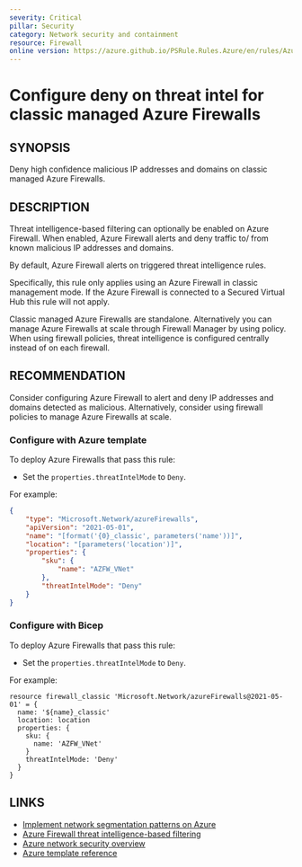 ```yaml
---
severity: Critical
pillar: Security
category: Network security and containment
resource: Firewall
online version: https://azure.github.io/PSRule.Rules.Azure/en/rules/Azure.Firewall.Mode/
---
```


# Configure deny on threat intel for classic managed Azure Firewalls

## SYNOPSIS

Deny high confidence malicious IP addresses and domains on classic managed Azure Firewalls.

## DESCRIPTION

Threat intelligence-based filtering can optionally be enabled on Azure Firewall.
When enabled, Azure Firewall alerts and deny traffic to/ from known malicious IP addresses and domains.

By default, Azure Firewall alerts on triggered threat intelligence rules.

Specifically, this rule only applies using an Azure Firewall in classic management mode.
If the Azure Firewall is connected to a Secured Virtual Hub this rule will not apply.

Classic managed Azure Firewalls are standalone.
Alternatively you can manage Azure Firewalls at scale through Firewall Manager by using policy.
When using firewall policies, threat intelligence is configured centrally instead of on each firewall.

## RECOMMENDATION

Consider configuring Azure Firewall to alert and deny IP addresses and domains detected as malicious.
Alternatively, consider using firewall policies to manage Azure Firewalls at scale.

### Configure with Azure template

To deploy Azure Firewalls that pass this rule:

- Set the `properties.threatIntelMode` to `Deny`.

For example:

```json
{
    "type": "Microsoft.Network/azureFirewalls",
    "apiVersion": "2021-05-01",
    "name": "[format('{0}_classic', parameters('name'))]",
    "location": "[parameters('location')]",
    "properties": {
        "sku": {
            "name": "AZFW_VNet"
        },
        "threatIntelMode": "Deny"
    }
}
```

### Configure with Bicep

To deploy Azure Firewalls that pass this rule:

- Set the `properties.threatIntelMode` to `Deny`.

For example:

```bicep
resource firewall_classic 'Microsoft.Network/azureFirewalls@2021-05-01' = {
  name: '${name}_classic'
  location: location
  properties: {
    sku: {
      name: 'AZFW_VNet'
    }
    threatIntelMode: 'Deny'
  }
}
```

## LINKS

- [Implement network segmentation patterns on Azure](https://docs.microsoft.com/azure/architecture/framework/security/design-network-segmentation)
- [Azure Firewall threat intelligence-based filtering](https://docs.microsoft.com/azure/firewall/threat-intel)
- [Azure network security overview](https://docs.microsoft.com/azure/security/fundamentals/network-overview#azure-firewall)
- [Azure template reference](https://docs.microsoft.com/azure/templates/microsoft.network/azurefirewalls)
